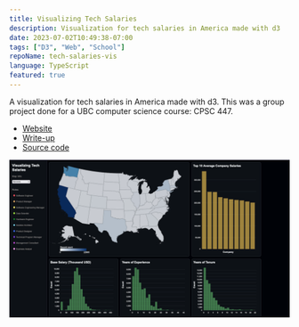 ```yaml
---
title: Visualizing Tech Salaries
description: Visualization for tech salaries in America made with d3
date: 2023-07-02T10:49:38-07:00
tags: ["D3", "Web", "School"]
repoName: tech-salaries-vis
language: TypeScript
featured: true
---
```


A visualization for tech salaries in America made with d3.
This was a group project done for a UBC computer science course: CPSC 447.

- [Website](https://joeyshi.xyz/tech-salaries-vis/)
- [Write-up](https://raw.githubusercontent.com/joeyshi12/tech-salaries-vis/main/documentation/M3_Final_Project_Submission.pdf)
- [Source code](https://github.com/joeyshi12/tech-salaries-vis)

![Visualiation](https://raw.githubusercontent.com/joeyshi12/tech-salaries-vis/main/thumbnail.png)
